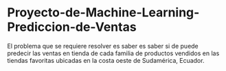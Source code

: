 # Proyecto-de-Machine-Learning-Prediccion-de-Ventas
El problema que se requiere resolver es saber es saber si de puede predecir las ventas en tienda de cada familia de productos vendidos en las tiendas favoritas ubicadas en la costa oeste de Sudamérica, Ecuador.
